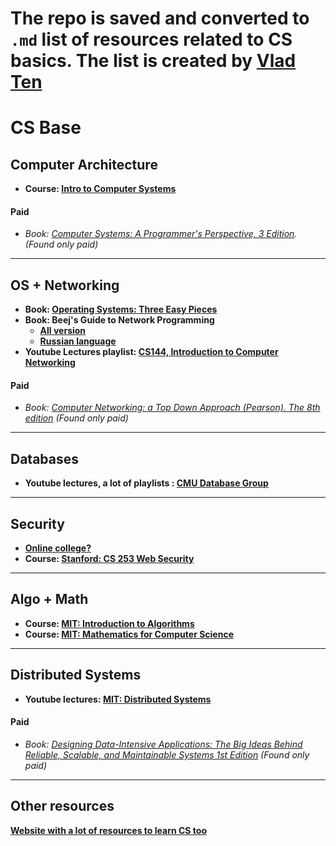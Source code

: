 
# The repo is saved and converted to `.md` list of resources related to CS basics. The list is created by [Vlad Ten](https://twitter.com/vladnineplusone)

# CS Base



## Computer Architecture
- **Course: [Intro to Computer Systems](https://www.cs.cmu.edu/afs/cs/academic/class/15213-f16/www/schedule.html)**
#### Paid
- _Book: [Computer Systems: A Programmer's Perspective, 3 Edition](http://csapp.cs.cmu.edu/3e/home.html). (Found only paid)_


---
## OS + Networking
- **Book: [Operating Systems: Three Easy Pieces](https://pages.cs.wisc.edu/~remzi/OSTEP/)**
- **Book: Beej's Guide to Network Programming**
	- **[All version](https://beej.us/guide/bgnet/)**
	- **[Russian language](https://beej.us/guide/bgnet/translations/bgnet_A4_rus.pdf)**
- **Youtube Lectures playlist: [CS144, Introduction to Computer Networking](https://www.youtube.com/playlist?list=PLoCMsyE1cvdWKsLVyf6cPwCLDIZnOj0NS)**
#### Paid
- _Book: [Computer Networking: a Top Down Approach (Pearson). The 8th edition](http://gaia.cs.umass.edu/kurose_ross/index.php) (Found only paid)_


---
## Databases
- **Youtube lectures, a lot of playlists : [CMU Database Group](https://www.youtube.com/@CMUDatabaseGroup/playlists)**


---
## Security
- **[Online college?](https://pwn.college)**
- **Course: [Stanford: CS 253 Web Security](https://web.stanford.edu/class/cs253/)**


---
## Algo + Math
- **Course: [MIT: Introduction to Algorithms](https://ocw.mit.edu/courses/6-006-introduction-to-algorithms-spring-2020/video_galleries/lecture-videos/)**
- **Course: [MIT: Mathematics for Computer Science](https://ocw.mit.edu/courses/6-042j-mathematics-for-computer-science-fall-2010/video_galleries/video-lectures/)**


---
## Distributed Systems
- **Youtube lectures: [MIT: Distributed Systems](https://www.youtube.com/watch?v=cQP8WApzIQQ&list=PLrw6a1wE39_tb2fErI4-WkMbsvGQk9_UB&index=2)**
#### Paid
- _Book: [Designing Data-Intensive Applications: The Big Ideas Behind Reliable, Scalable, and Maintainable Systems 1st Edition](https://www.amazon.com/Designing-Data-Intensive-Applications-Reliable-Maintainable-ebook/dp/B06XPJML5D/?redirectFromSmile=1) (Found only paid)_


---
## Other resources
**[Website with a lot of resources to learn CS too](https://teachyourselfcs.com/)**  
